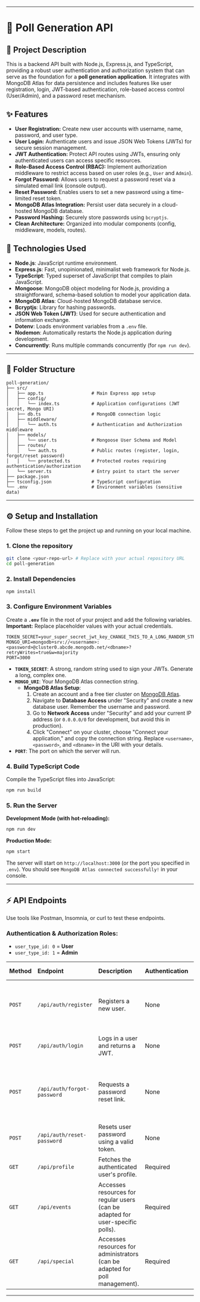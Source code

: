 -----

# 📝 Poll Generation API

[](https://nodejs.org/)
[](https://expressjs.com/)
[](https://www.typescriptlang.org/)
[](https://www.mongodb.com/cloud/atlas)
[](https://opensource.org/licenses/MIT)

## 📝 Project Description

This is a backend API built with Node.js, Express.js, and TypeScript, providing a robust user authentication and authorization system that can serve as the foundation for a **poll generation application**. It integrates with MongoDB Atlas for data persistence and includes features like user registration, login, JWT-based authentication, role-based access control (User/Admin), and a password reset mechanism.

## ✨ Features

  * **User Registration:** Create new user accounts with username, name, password, and user type.
  * **User Login:** Authenticate users and issue JSON Web Tokens (JWTs) for secure session management.
  * **JWT Authentication:** Protect API routes using JWTs, ensuring only authenticated users can access specific resources.
  * **Role-Based Access Control (RBAC):** Implement authorization middleware to restrict access based on user roles (e.g., `User` and `Admin`).
  * **Forgot Password:** Allows users to request a password reset via a simulated email link (console output).
  * **Reset Password:** Enables users to set a new password using a time-limited reset token.
  * **MongoDB Atlas Integration:** Persist user data securely in a cloud-hosted MongoDB database.
  * **Password Hashing:** Securely store passwords using `bcryptjs`.
  * **Clean Architecture:** Organized into modular components (config, middleware, models, routes).

## 🚀 Technologies Used

  * **Node.js**: JavaScript runtime environment.
  * **Express.js**: Fast, unopinionated, minimalist web framework for Node.js.
  * **TypeScript**: Typed superset of JavaScript that compiles to plain JavaScript.
  * **Mongoose**: MongoDB object modeling for Node.js, providing a straightforward, schema-based solution to model your application data.
  * **MongoDB Atlas**: Cloud-hosted MongoDB database service.
  * **Bcryptjs**: Library for hashing passwords.
  * **JSON Web Token (JWT)**: Used for secure authentication and information exchange.
  * **Dotenv**: Loads environment variables from a `.env` file.
  * **Nodemon**: Automatically restarts the Node.js application during development.
  * **Concurrently**: Runs multiple commands concurrently (for `npm run dev`).

-----

## 📁 Folder Structure

```
poll-generation/
├── src/
│   ├── app.ts                  # Main Express app setup
│   ├── config/
│   │   └── index.ts            # Application configurations (JWT secret, Mongo URI)
│   ├── db.ts                   # MongoDB connection logic
│   ├── middleware/
│   │   └── auth.ts             # Authentication and Authorization middleware
│   ├── models/
│   │   └── user.ts             # Mongoose User Schema and Model
│   ├── routes/
│   │   └── auth.ts             # Public routes (register, login, forgot/reset password)
│   │   └── protected.ts        # Protected routes requiring authentication/authorization
│   └── server.ts               # Entry point to start the server
├── package.json
├── tsconfig.json               # TypeScript configuration
└── .env                        # Environment variables (sensitive data)
```

-----

## ⚙️ Setup and Installation

Follow these steps to get the project up and running on your local machine.

### 1\. Clone the repository

```bash
git clone <your-repo-url> # Replace with your actual repository URL
cd poll-generation
```

### 2\. Install Dependencies

```bash
npm install
```

### 3\. Configure Environment Variables

Create a **`.env`** file in the root of your project and add the following variables.
**Important:** Replace placeholder values with your actual credentials.

```dotenv
TOKEN_SECRET=your_super_secret_jwt_key_CHANGE_THIS_TO_A_LONG_RANDOM_STRING
MONGO_URI=mongodb+srv://<username>:<password>@cluster0.abcde.mongodb.net/<dbname>?retryWrites=true&w=majority
PORT=3000
```

  * **`TOKEN_SECRET`**: A strong, random string used to sign your JWTs. Generate a long, complex one.
  * **`MONGO_URI`**: Your MongoDB Atlas connection string.
      * **MongoDB Atlas Setup**:
        1.  Create an account and a free tier cluster on [MongoDB Atlas](https://www.mongodb.com/cloud/atlas).
        2.  Navigate to **Database Access** under "Security" and create a new database user. Remember the username and password.
        3.  Go to **Network Access** under "Security" and add your current IP address (or `0.0.0.0/0` for development, but avoid this in production).
        4.  Click "Connect" on your cluster, choose "Connect your application," and copy the connection string. Replace `<username>`, `<password>`, and `<dbname>` in the URI with your details.
  * **`PORT`**: The port on which the server will run.

### 4\. Build TypeScript Code

Compile the TypeScript files into JavaScript:

```bash
npm run build
```

### 5\. Run the Server

**Development Mode (with hot-reloading):**

```bash
npm run dev
```

**Production Mode:**

```bash
npm start
```

The server will start on `http://localhost:3000` (or the port you specified in `.env`). You should see `MongoDB Atlas connected successfully!` in your console.

-----

## ⚡ API Endpoints

Use tools like Postman, Insomnia, or curl to test these endpoints.

### Authentication & Authorization Roles:

  * `user_type_id: 0` = **User**
  * `user_type_id: 1` = **Admin**

| Method | Endpoint | Description | Authentication | Authorization | Request Body | Response Example |
| :----- | :------- | :---------- | :------------- | :------------ | :----------- | :--------------- |
| `POST` | `/api/auth/register` | Registers a new user. | None | None | `{"username": "string", "name": "string", "password": "string", "user_type_id": number}` | `{"message": "Registration successful", "token": "jwt_token"}` |
| `POST` | `/api/auth/login` | Logs in a user and returns a JWT. | None | None | `{"username": "string", "password": "string"}` | `{"message": "Login successful", "token": "jwt_token"}` |
| `POST` | `/api/auth/forgot-password` | Requests a password reset link. | None | None | `{"username": "string"}` | `{"message": "If a user with that username exists, a password reset link has been sent."}` (Check server console for link) |
| `POST` | `/api/auth/reset-password` | Resets user password using a valid token. | None | None | `{"resetToken": "string", "newPassword": "string"}` | `{"message": "Password has been reset successfully."}` |
| `GET` | `/api/profile` | Fetches the authenticated user's profile. | Required | Any User | None | `{"message": "Your profile data.", "user": {...}}` |
| `GET` | `/api/events` | Accesses resources for regular users (can be adapted for user-specific polls). | Required | User (0) | None | `{"message": "Welcome, regular user! This is your event list.", "user": {...}}` |
| `GET` | `/api/special` | Accesses resources for administrators (can be adapted for poll management). | Required | Admin (1) | None | `{"message": "Welcome, admin! This is special admin content.", "user": {...}}` |

-----
